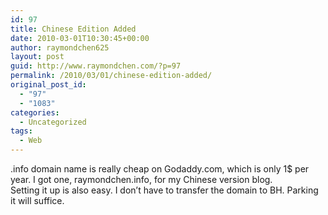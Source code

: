 ```yaml
---
id: 97
title: Chinese Edition Added
date: 2010-03-01T10:30:45+00:00
author: raymondchen625
layout: post
guid: http://www.raymondchen.com/?p=97
permalink: /2010/03/01/chinese-edition-added/
original_post_id:
  - "97"
  - "1083"
categories:
  - Uncategorized
tags:
  - Web
---
```

.info domain name is really cheap on Godaddy.com, which is only 1$ per year. I got one, raymondchen.info, for my Chinese version blog.  
Setting it up is also easy. I don&#8217;t have to transfer the domain to BH. Parking it will suffice.